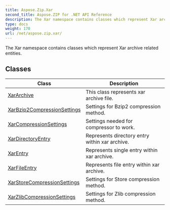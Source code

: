 ```yaml
---
title: Aspose.Zip.Xar
second_title: Aspose.ZIP for .NET API Reference
description: The Xar namespace contains classes which represent Xar archive related entities
type: docs
weight: 170
url: /net/aspose.zip.xar/
---
```

The Xar namespace contains classes which represent Xar archive related entities.

## Classes

| Class | Description |
| --- | --- |
| [XarArchive](./xararchive/) | This class represents xar archive file. |
| [XarBzip2CompressionSettings](./xarbzip2compressionsettings/) | Settings for Bzip2 compression method. |
| [XarCompressionSettings](./xarcompressionsettings/) | Settings needed for compressor to work. |
| [XarDirectoryEntry](./xardirectoryentry/) | Represents directory entry within xar archive. |
| [XarEntry](./xarentry/) | Represents single entry within xar archive. |
| [XarFileEntry](./xarfileentry/) | Represents file entry within xar archive. |
| [XarStoreCompressionSettings](./xarstorecompressionsettings/) | Settings for Store compression method. |
| [XarZlibCompressionSettings](./xarzlibcompressionsettings/) | Settings for Zlib compression method. |



